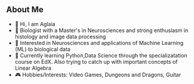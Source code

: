 ## About Me

- 👋 Hi, I am Aglaia
- 🧬 Biologist with a Master's in Neurosciences and strong enthusiasm in histology and image data processing
- 👀 Interested in Neurosciences and applications of Machine Learning (ML) to biological data
- 🌱 Currently learning Python,Data Science through the specializatation course on EdX. Also trying to catch up with important concepts of Linear Algebra
- 🎮 Hobbies/Interests: Video Games, Dungeons and Dragons, Guitar

<!---
aglaiak/aglaiak is a ✨ special ✨ repository because its `README.md` (this file) appears on your GitHub profile.
You can click the Preview link to take a look at your changes.
--->
